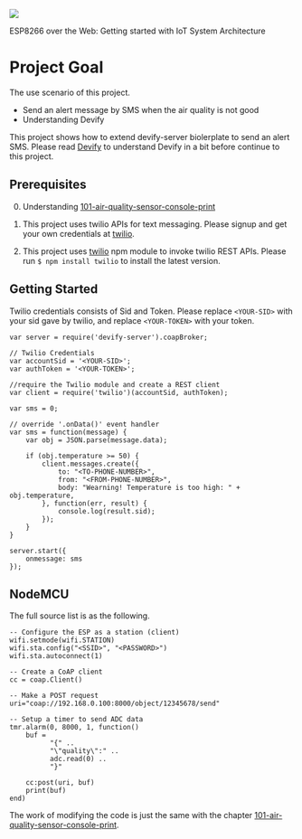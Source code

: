 ![](http://res.cloudinary.com/jollen/image/upload/h_110/v1455862763/devify-logo_rh63vl.png)

ESP8266 over the Web: Getting started with IoT System Architecture

# Project Goal

The use scenario of this project.

* Send an alert message by SMS when the air quality is not good
* Understanding Devify

This project shows how to extend devify-server biolerplate to send an alert SMS. Please read [Devify](https://github.com/DevifyPlatform/devify-server/blob/master/README.md) to understand Devify in a bit before continue to this project.

## Prerequisites

0. Understanding [101-air-quality-sensor-console-print](../101-air-quality-sensor-console-print)

1. This project uses twilio APIs for text messaging. Please signup and get your own credentials at [twilio](https://www.twilio.com).

2. This project uses [twilio](https://www.npmjs.com/package/twilio) npm module to invoke twilio REST APIs. Please run `$ npm install twilio` to install the latest version.

## Getting Started

Twilio credentials consists of Sid and Token. Please replace ```<YOUR-SID>``` with your sid gave by twilio, and replace ```<YOUR-TOKEN>``` with your token.

```
var server = require('devify-server').coapBroker;

// Twilio Credentials 
var accountSid = '<YOUR-SID>'; 
var authToken = '<YOUR-TOKEN>'; 
 
//require the Twilio module and create a REST client 
var client = require('twilio')(accountSid, authToken); 

var sms = 0;

// override '.onData()' event handler
var sms = function(message) {
	var obj = JSON.parse(message.data);

	if (obj.temperature >= 50) {
		client.messages.create({ 
			to: "<TO-PHONE-NUMBER>", 
			from: "<FROM-PHONE-NUMBER>", 
			body: "Wearning! Temperature is too high: " + obj.temperature,   
		}, function(err, result) { 
			console.log(result.sid); 
		});
	}
}

server.start({
	onmessage: sms
});
```

## NodeMCU

The full source list is as the following.

```
-- Configure the ESP as a station (client)
wifi.setmode(wifi.STATION)  
wifi.sta.config("<SSID>", "<PASSWORD>")  
wifi.sta.autoconnect(1)

-- Create a CoAP client
cc = coap.Client()

-- Make a POST request
uri="coap://192.168.0.100:8000/object/12345678/send"

-- Setup a timer to send ADC data
tmr.alarm(0, 8000, 1, function() 
    buf = 
          "{" ..
          "\"quality\":" ..
          adc.read(0) ..
          "}"
    
    cc:post(uri, buf)
    print(buf)
end)
```

The work of modifying the code is just the same with the chapter [101-air-quality-sensor-console-print](../101-air-quality-sensor-console-print).
